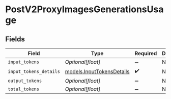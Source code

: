 # PostV2ProxyImagesGenerationsUsage


## Fields

| Field                                                        | Type                                                         | Required                                                     | Description                                                  |
| ------------------------------------------------------------ | ------------------------------------------------------------ | ------------------------------------------------------------ | ------------------------------------------------------------ |
| `input_tokens`                                               | *Optional[float]*                                            | :heavy_minus_sign:                                           | N/A                                                          |
| `input_tokens_details`                                       | [models.InputTokensDetails](../models/inputtokensdetails.md) | :heavy_check_mark:                                           | N/A                                                          |
| `output_tokens`                                              | *Optional[float]*                                            | :heavy_minus_sign:                                           | N/A                                                          |
| `total_tokens`                                               | *Optional[float]*                                            | :heavy_minus_sign:                                           | N/A                                                          |